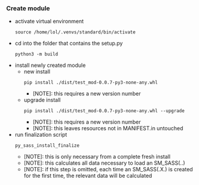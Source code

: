 ### Create module
* activate virtual environment
  ```
  source /home/lol/.venvs/standard/bin/activate
  ```
* cd into the folder that contains the setup.py
  ```
  python3 -m build
  ```
* install newly created module 
    * new install
      ```
      pip install ./dist/test_mod-0.0.7-py3-none-any.whl
      ```
        * [NOTE]: this requires a new version number
    * upgrade install
      ```
      pip install ./dist/test_mod-0.0.7-py3-none-any.whl --upgrade
      ```
        * [NOTE]: this requires a new version number
        * [NOTE]: this leaves resources not in MANIFEST.in untouched
* run finalization script
  ```
  py_sass_install_finalize
  ```
    * [NOTE]: this is only necessary from a complete fresh install
    * [NOTE]: this calculates all data necessary to load an SM_SASS(..)
    * [NOTE]: if this step is omitted, each time an SM_SASS(.X.) is created for the first time, the relevant data will be calculated
